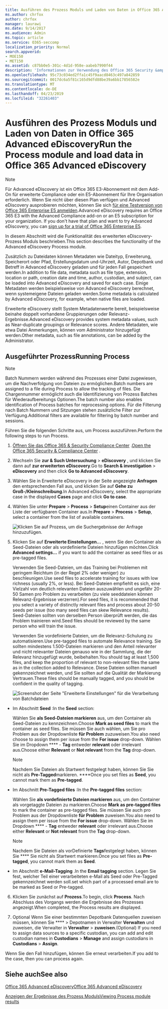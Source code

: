 ```yaml
---
title: Ausführen des Prozess Moduls und Laden von Daten in Office 365 Advanced eDiscovery
ms.author: chrfox
author: chrfox
manager: laurawi
ms.date: 9/14/2017
ms.audience: Admin
ms.topic: article
ms.service: O365-seccomp
localization_priority: Normal
search.appverid:
- MOE150
- MET150
ms.assetid: c87bb0e5-301c-4d1d-958e-aabeb7990f44
description: 'Informationen zur Verwendung des Office 365 Security &amp; Compliance Center für den Zugriff auf Office 365 Advanced eDiscovery und zum Ausführen des Prozess Moduls für einen Fall.  '
ms.openlocfilehash: 95c73c034ed2ffa1c45f9aacd8463c497a842859
ms.sourcegitcommit: 0017dc6a5f81c165d9dfd88be39a6bb17856582e
ms.translationtype: MT
ms.contentlocale: de-DE
ms.lasthandoff: 04/23/2019
ms.locfileid: "32261403"
---
```

# <a name="run-the-process-module-and-load-data-in-office-365-advanced-ediscovery"></a><span data-ttu-id="928e8-103">Ausführen des Prozess Moduls und Laden von Daten in Office 365 Advanced eDiscovery</span><span class="sxs-lookup"><span data-stu-id="928e8-103">Run the Process module and load data in Office 365 Advanced eDiscovery</span></span>

> [!NOTE]
> <span data-ttu-id="928e8-p101">Für Advanced eDiscovery ist ein Office 365 E3-Abonnement mit dem Add-On für erweiterte Compliance oder ein E5-Abonnement für Ihre Organisation erforderlich. Wenn Sie nicht über diesen Plan verfügen und Advanced eDiscovery ausprobieren möchten, können Sie sich [für eine Testversion von Office 365 Enterprise E5 anmelden](https://go.microsoft.com/fwlink/p/?LinkID=698279).</span><span class="sxs-lookup"><span data-stu-id="928e8-p101">Advanced eDiscovery requires an Office 365 E3 with the Advanced Compliance add-on or an E5 subscription for your organization. If you don't have that plan and want to try Advanced eDiscovery, you can [sign up for a trial of Office 365 Enterprise E5](https://go.microsoft.com/fwlink/p/?LinkID=698279).</span></span> 
  
<span data-ttu-id="928e8-106">In diesem Abschnitt wird die Funktionalität des erweiterten eDiscovery-Prozess Moduls beschrieben.</span><span class="sxs-lookup"><span data-stu-id="928e8-106">This section describes the functionality of the Advanced eDiscovery Process module.</span></span> 
  
<span data-ttu-id="928e8-107">Zusätzlich zu Dateidaten können Metadaten wie Dateityp, Erweiterung, Speicherort oder Pfad, Erstellungsdatum und-Uhrzeit, Autor, Depotbank und Betreff in Advanced eDiscovery geladen und für jeden Fall gespeichert werden.</span><span class="sxs-lookup"><span data-stu-id="928e8-107">In addition to file data, metadata such as file type, extension, location or path, creation date and time, author, custodian, and subject, can be loaded into Advanced eDiscovery and saved for each case.</span></span> <span data-ttu-id="928e8-108">Einige Metadaten werden beispielsweise von Advanced eDiscovery berechnet, wenn systemeigene Dateien geladen werden.</span><span class="sxs-lookup"><span data-stu-id="928e8-108">Some metadata is calculated by Advanced eDiscovery, for example, when native files are loaded.</span></span> 
  
<span data-ttu-id="928e8-109">Erweiterte eDiscovery stellt System Metadatenwerte bereit, beispielsweise beinahe doppelt vorhandene Gruppierungen oder Relevanz-Ergebnisse.</span><span class="sxs-lookup"><span data-stu-id="928e8-109">Advanced eDiscovery provides system metadata values, such as Near-duplicate groupings or Relevance scores.</span></span> <span data-ttu-id="928e8-110">Andere Metadaten, wie etwa Datei Anmerkungen, können vom Administrator hinzugefügt werden.</span><span class="sxs-lookup"><span data-stu-id="928e8-110">Other metadata, such as file annotations, can be added by the Administrator.</span></span> 
  
## <a name="running-process"></a><span data-ttu-id="928e8-111">Ausgeführter Prozess</span><span class="sxs-lookup"><span data-stu-id="928e8-111">Running Process</span></span>

> [!NOTE]
> <span data-ttu-id="928e8-112">Batch Nummern werden während des Prozesses einer Datei zugewiesen, um die Nachverfolgung von Dateien zu ermöglichen.</span><span class="sxs-lookup"><span data-stu-id="928e8-112">Batch numbers are assigned to a file during Process to allow the tracking of files.</span></span> <span data-ttu-id="928e8-113">Die Chargennummer ermöglicht auch die Identifizierung von Prozess Batches für Wiederaufbereitungs Optionen.</span><span class="sxs-lookup"><span data-stu-id="928e8-113">The batch number also enables identification of Process batches for reprocessing options.</span></span> <span data-ttu-id="928e8-114">Für die Filterung nach Batch Nummern und Sitzungen stehen zusätzliche Filter zur Verfügung.</span><span class="sxs-lookup"><span data-stu-id="928e8-114">Additional filters are available for filtering by batch number and sessions.</span></span> 
  
<span data-ttu-id="928e8-115">Führen Sie die folgenden Schritte aus, um Process auszuführen.</span><span class="sxs-lookup"><span data-stu-id="928e8-115">Perform the following steps to run Process.</span></span>
  
1. <span data-ttu-id="928e8-116">[Öffnen Sie das Office 365 &amp; Security Compliance Center](go-to-the-securitycompliance-center.md) .</span><span class="sxs-lookup"><span data-stu-id="928e8-116">[Open the Office 365 Security &amp; Compliance Center](go-to-the-securitycompliance-center.md) .</span></span> 
    
2. <span data-ttu-id="928e8-117">Wechseln Sie **zur &amp; Such Untersuchung** \> **eDiscovery** , und klicken Sie dann auf **zur erweiterten eDiscovery**.</span><span class="sxs-lookup"><span data-stu-id="928e8-117">Go to **Search &amp; investigation** \> **eDiscovery** and then click **Go to Advanced eDiscovery**.</span></span>
    
3. <span data-ttu-id="928e8-118">Wählen Sie in Erweiterte eDiscovery in der Seite angezeigte **Anfragen** den entsprechenden Fall aus, und klicken Sie auf **Gehe zu Groß-/Kleinschreibung**.</span><span class="sxs-lookup"><span data-stu-id="928e8-118">In Advanced eDiscovery, select the appropriate case in the displayed **Cases** page and click **Go to case**.</span></span>
    
4. <span data-ttu-id="928e8-119">Wählen Sie unter **Prepare** \> **Process** \> **Setup**einen Container aus der Liste der verfügbaren Container aus.</span><span class="sxs-lookup"><span data-stu-id="928e8-119">In **Prepare** \> **Process** \> **Setup**, select a container from the list of available containers.</span></span>
    
    ![Klicken Sie auf Prozess, um die Suchergebnisse der Anfrage hinzuzufügen.](media/50bdc55c-d378-4881-b302-31ef785fa359.png)
  
5. <span data-ttu-id="928e8-121">Klicken Sie auf **Erweiterte Einstellungen...** , wenn Sie den Container als Seed-Dateien oder als vordefinierte Dateien hinzufügen möchten.</span><span class="sxs-lookup"><span data-stu-id="928e8-121">Click **Advanced settings...** if you want to add the container as seed files or as pre-tagged files.</span></span> 
    
    <span data-ttu-id="928e8-122">Verwenden Sie Seed-Dateien, um das Training bei Problemen mit geringem Reichtum (in der Regel 2% oder weniger) zu beschleunigen.</span><span class="sxs-lookup"><span data-stu-id="928e8-122">Use seed files to accelerate training for issues with low richness (usually 2%, or less).</span></span> <span data-ttu-id="928e8-123">Bei Seed-Dateien empfiehlt es sich, eine Vielzahl von deutlich relevanten Dateien auszuwählen und ungefähr 20-50 Samen pro Problem zu verarbeiten (zu viele seeddateien können Relevanz-Ergebnisse verzerren).</span><span class="sxs-lookup"><span data-stu-id="928e8-123">For seed files, it is recommended that you select a variety of distinctly relevant files and process about 20-50 seeds per issue (too many seed files can skew Relevance results).</span></span> <span data-ttu-id="928e8-124">Seed-Dateien sollten von derselben Person überprüft werden, die das Problem trainieren wird.</span><span class="sxs-lookup"><span data-stu-id="928e8-124">Seed files should be reviewed by the same person who will train the issue.</span></span>
    
    <span data-ttu-id="928e8-125">Verwenden Sie vordefinierte Dateien, um die Relevanz-Schulung zu automatisieren.</span><span class="sxs-lookup"><span data-stu-id="928e8-125">Use pre-tagged files to automate Relevance training.</span></span> <span data-ttu-id="928e8-126">Sie sollten mindestens 1.500-Dateien markieren und den Anteil relevanter und nicht relevanter Dateien genauso wie in der Sammlung, die der Relevanz hinzugefügt wurde, beibehalten.</span><span class="sxs-lookup"><span data-stu-id="928e8-126">You should tag at least 1,500 files, and keep the proportion of relevant to non-relevant files the same as in the collection added to Relevance.</span></span> <span data-ttu-id="928e8-127">Diese Dateien sollten manuell gekennzeichnet werden, und Sie sollten auf die Qualität der Markierung Vertrauen.</span><span class="sxs-lookup"><span data-stu-id="928e8-127">These files should be manually tagged, and you should be confident in the quality of tagging.</span></span>
    
    ![Screenshot der Seite "Erweiterte Einstellungen" für die Verarbeitung von Batchdateien](media/3c25cb78-4484-41e5-bd34-3753c7ab6cf2.jpg)
  
  - <span data-ttu-id="928e8-129">Im Abschnitt **Seed** :</span><span class="sxs-lookup"><span data-stu-id="928e8-129">In the **Seed** section:</span></span> 
    
    <span data-ttu-id="928e8-130">Wählen Sie **als Seed-Dateien markieren** aus, um den Container als Seed-Dateien zu kennzeichnen.</span><span class="sxs-lookup"><span data-stu-id="928e8-130">Choose **Mark as seed files** to mark the container as seed files.</span></span> <span data-ttu-id="928e8-131">Sie müssen Sie auch wählen, um Sie pro Problem aus der Dropdownliste **für Problem** zuzuweisen.</span><span class="sxs-lookup"><span data-stu-id="928e8-131">You also need choose to assign them per issue from the **For issue** drop-down.</span></span> <span data-ttu-id="928e8-132">Wählen Sie im Dropdown \*\*\*\* - **Tag** entweder **relevant** oder irrelevant aus.</span><span class="sxs-lookup"><span data-stu-id="928e8-132">Choose either **Relevant** or **Not relevant** from the **Tag** drop-down.</span></span> 
    
    > [!NOTE]
    > <span data-ttu-id="928e8-133">Nachdem Sie Dateien als Startwert festgelegt haben, können Sie Sie nicht als **Pre-Tagged**markieren. \*\*\*\*</span><span class="sxs-lookup"><span data-stu-id="928e8-133">Once you set files as **Seed**, you cannot mark them as **Pre-tagged**.</span></span> 
  
  - <span data-ttu-id="928e8-134">Im Abschnitt **Pre-Tagged files** :</span><span class="sxs-lookup"><span data-stu-id="928e8-134">In the **Pre-tagged files** section:</span></span> 
    
    <span data-ttu-id="928e8-135">Wählen Sie **als vordefinierte Dateien markieren** aus, um den Container als vorgetaggte Dateien zu markieren.</span><span class="sxs-lookup"><span data-stu-id="928e8-135">Choose **Mark as pre-tagged files** to mark the container as pre-tagged files.</span></span> <span data-ttu-id="928e8-136">Sie müssen Sie auch pro Problem aus der Dropdownliste **für Problem** zuweisen.</span><span class="sxs-lookup"><span data-stu-id="928e8-136">You also need to assign them per issue from the **For issue** drop-down.</span></span> <span data-ttu-id="928e8-137">Wählen Sie im Dropdown \*\*\*\* - **Tag** entweder **relevant** oder irrelevant aus.</span><span class="sxs-lookup"><span data-stu-id="928e8-137">Choose either **Relevant** or **Not relevant** from the **Tag** drop-down.</span></span> 
    
    > [!NOTE]
    > <span data-ttu-id="928e8-138">Nachdem Sie Dateien als vorDefinierte **Tags**festgelegt haben, können Sie \*\*\*\* Sie nicht als Startwert markieren.</span><span class="sxs-lookup"><span data-stu-id="928e8-138">Once you set files as **Pre-tagged**, you cannot mark them as **Seed**.</span></span> 
  
  - <span data-ttu-id="928e8-139">Im Abschnitt **e-Mail-Tagging** .</span><span class="sxs-lookup"><span data-stu-id="928e8-139">In the **Email tagging** section.</span></span> <span data-ttu-id="928e8-140">Legen Sie fest, welcher Teil einer verarbeiteten e-Mail als Seed oder Pre-Tagged gekennzeichnet werden soll.</span><span class="sxs-lookup"><span data-stu-id="928e8-140">set which part of a processed email are to be marked as Seed or Pre-tagged.</span></span> 
    
6. <span data-ttu-id="928e8-141">Klicken Sie zunächst auf **Prozess**.</span><span class="sxs-lookup"><span data-stu-id="928e8-141">To begin, click **Process**.</span></span> <span data-ttu-id="928e8-142">Nach Abschluss des Vorgangs werden die Ergebnisse des Prozesses angezeigt.</span><span class="sxs-lookup"><span data-stu-id="928e8-142">When completed, the Process results are displayed.</span></span>
    
7. <span data-ttu-id="928e8-143">Optional Wenn Sie einer bestimmten Depotbank Datenquellen zuweisen müssen, können Sie \*\*\*\* \> Depotnamen in Verwalter **Verwalten** und zuweisen, die Verwalter in **Verwalter** \> **zuweisen**.</span><span class="sxs-lookup"><span data-stu-id="928e8-143">(Optional) If you need to assign data sources to a specific custodian, you can add and edit custodian names in **Custodians** \> **Manage** and assign custodians in **Custodians** \> **Assign**.</span></span> 
    
<span data-ttu-id="928e8-144">Wenn Sie den Fall hinzufügen, können Sie erneut verarbeiten.</span><span class="sxs-lookup"><span data-stu-id="928e8-144">If you add to the case, then you can process again.</span></span>
  
## <a name="see-also"></a><span data-ttu-id="928e8-145">Siehe auch</span><span class="sxs-lookup"><span data-stu-id="928e8-145">See also</span></span>

[<span data-ttu-id="928e8-146">Office 365 Advanced eDiscovery</span><span class="sxs-lookup"><span data-stu-id="928e8-146">Office 365 Advanced eDiscovery</span></span>](office-365-advanced-ediscovery.md)
  
[<span data-ttu-id="928e8-147">Anzeigen der Ergebnisse des Prozess Moduls</span><span class="sxs-lookup"><span data-stu-id="928e8-147">Viewing Process module results</span></span>](view-process-module-results-in-advanced-ediscovery.md)

